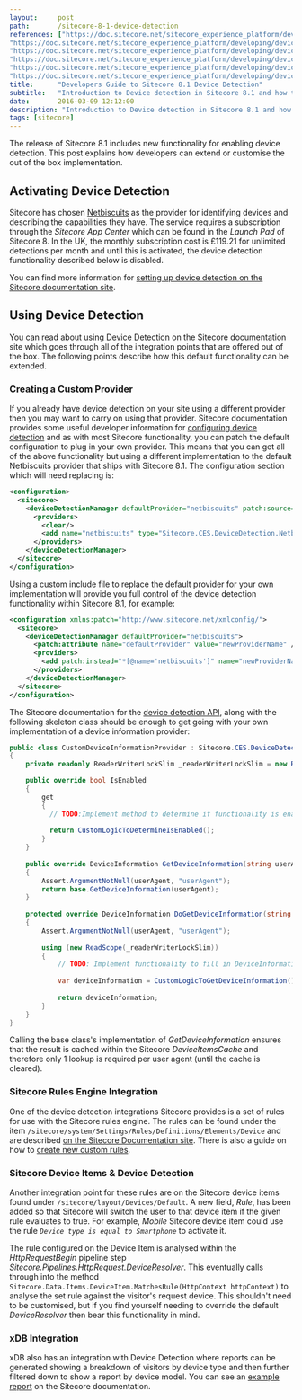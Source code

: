 ```yaml
---
layout:     post
path:       /sitecore-8-1-device-detection
references: ["https://doc.sitecore.net/sitecore_experience_platform/developing/device_detection/set_up_device_detection|Sitecore Documentation - Set up Device Detection",
"https://doc.sitecore.net/sitecore_experience_platform/developing/device_detection/rules_and_parameters_for_device_detection|Sitecore Documentation - Device Detection Rules",
"https://doc.sitecore.net/sitecore_experience_platform/developing/device_detection/configure_sitecore_device_detection|Sitecore Documentation - Configuring Device Detection",
"https://doc.sitecore.net/sitecore_experience_platform/developing/device_detection/create_custom_rules_for_sitecore_device_detection|Sitecore Documentation - Creating Custom Rules",
"https://doc.sitecore.net/sitecore_experience_platform/developing/device_detection/api_reference_for_the_device_detection_service|Sitecore Documentation - Device Detection API",
"https://doc.sitecore.net/sitecore_experience_platform/developing/device_detection/using_device_detection|Sitecore Documentation - Using Device Detection"]
title:      "Developers Guide to Sitecore 8.1 Device Detection"
subtitle:   "Introduction to Device detection in Sitecore 8.1 and how to extend it"
date:       2016-03-09 12:12:00
description: "Introduction to Device detection in Sitecore 8.1 and how to extend it"
tags: [sitecore]
---
```


The release of Sitecore 8.1 includes new functionality for enabling device 
detection. This post explains how developers can extend or customise the out 
of the box implementation.

## Activating Device Detection
Sitecore has chosen [Netbiscuits](http://www.netbiscuits.com/device-detection/)
as the provider for identifying devices and describing the capabilities they have. The 
service requires a subscription through the *Sitecore App Center* which can be 
found in the *Launch Pad* of Sitecore 8. In the UK, the monthly subscription 
cost is £119.21 for unlimited detections per month and until this is activated, the device 
detection functionality described below is disabled.

You can find more information for [setting up device detection on the Sitecore documentation site](https://doc.sitecore.net/sitecore_experience_platform/developing/device_detection/set_up_device_detection).

## Using Device Detection

You can read about [using Device Detection](https://doc.sitecore.net/sitecore_experience_platform/developing/device_detection/using_device_detection) on the Sitecore documentation site which goes through all of the integration points that are offered out of the box. The following points 
describe how this default functionality can be extended.

### Creating a Custom Provider

If you already have device detection on your site using a different provider then you may 
want to carry on using that provider. Sitecore documentation provides some useful developer information for 
[configuring device detection](https://doc.sitecore.net/sitecore_experience_platform/developing/device_detection/configure_sitecore_device_detection) and as with most Sitecore functionality, you can patch the default configuration to plug in your own provider. This means that you can get all of the above functionality but using a different implementation to the default Netbiscuits provider that ships with Sitecore 8.1. The configuration section which will need replacing is:

```xml
<configuration>
  <sitecore>
    <deviceDetectionManager defaultProvider="netbiscuits" patch:source="Sitecore.CES.DeviceDetection.config">
      <providers>
        <clear/>
        <add name="netbiscuits" type="Sitecore.CES.DeviceDetection.Netbiscuits.DeviceInformationProviderNetbiscuits, Sitecore.CES.DeviceDetection"/>
      </providers>
    </deviceDetectionManager>
  </sitecore>
</configuration>
```

Using a custom include file to replace the default provider for your own implementation will
provide you full control of the device detection functionality within Sitecore 8.1, for example:

```xml
<configuration xmlns:patch="http://www.sitecore.net/xmlconfig/">
  <sitecore>
    <deviceDetectionManager defaultProvider="netbiscuits">
      <patch:attribute name="defaultProvider" value="newProviderName" />
      <providers>
        <add patch:instead="*[@name='netbiscuits']" name="newProviderName" type="YourNameSpace.CustomDeviceInformationProvider, YourAssembly" />
      </providers>
    </deviceDetectionManager>
  </sitecore>
</configuration>
```

The Sitecore documentation for the [device detection API](https://doc.sitecore.net/sitecore_experience_platform/developing/device_detection/api_reference_for_the_device_detection_service), along with the following skeleton class should be enough to get going with your own implementation of a device information provider:

```csharp
public class CustomDeviceInformationProvider : Sitecore.CES.DeviceDetection.DeviceInformationProviderBase
{
    private readonly ReaderWriterLockSlim _readerWriterLockSlim = new ReaderWriterLockSlim();

    public override bool IsEnabled
    {
        get
        {
          // TODO:Implement method to determine if functionality is enabled
		
          return CustomLogicToDetermineIsEnabled();
        }
    }
	
    public override DeviceInformation GetDeviceInformation(string userAgent)
    {
        Assert.ArgumentNotNull(userAgent, "userAgent");
        return base.GetDeviceInformation(userAgent);
    }
    
    protected override DeviceInformation DoGetDeviceInformation(string userAgent)
    {
        Assert.ArgumentNotNull(userAgent, "userAgent");
        
        using (new ReadScope(_readerWriterLockSlim))
        {
            // TODO: Implement functionality to fill in DeviceInformation from  supplier
			
            var deviceInformation = CustomLogicToGetDeviceInformation();
            
            return deviceInformation;
        }
    }
}
```

Calling the base class's implementation of *GetDeviceInformation* ensures that
the result is cached within the Sitecore *DeviceItemsCache* and therefore only 
1 lookup is required per user agent (until the cache is cleared).

### Sitecore Rules Engine Integration

One of the device detection integrations Sitecore provides is a set of rules for use with the Sitecore rules engine. The rules can be found under the item `/sitecore/system/Settings/Rules/Definitions/Elements/Device` and are described [on the Sitecore Documentation site](https://doc.sitecore.net/sitecore_experience_platform/developing/device_detection/rules_and_parameters_for_device_detection). There is also a guide on how to [create new custom rules](https://doc.sitecore.net/sitecore_experience_platform/developing/device_detection/create_custom_rules_for_sitecore_device_detection).

### Sitecore Device Items & Device Detection

Another integration point for these rules are on the Sitecore device items found under
`/sitecore/layout/Devices/Default`. A new field, *Rule*, has been added so that Sitecore will switch the user to that device item if the given rule evaluates to true. For example, *Mobile* Sitecore device item could use the rule *`Device type is equal to Smartphone`* to activate it.

The rule configured on the Device Item is analysed within the *HttpRequestBegin*
pipeline step *Sitecore.Pipelines.HttpRequest.DeviceResolver*. This eventually calls
through into the method `Sitecore.Data.Items.DeviceItem.MatchesRule(HttpContext httpContext)` to analyse the set rule against the visitor's request device. This shouldn't need to be
customised, but if you find yourself needing to override the default *DeviceResolver*
then bear this functionality in mind.

### xDB Integration

xDB also has an integration with Device Detection where reports can be generated showing a
breakdown of visitors by device type and then further filtered down to show a report by 
device model. You can see an [example report](https://doc.sitecore.net/~/media/446AB72ED1504A38B133E8EBD43D41A1.ashx?la=en) on the Sitecore documentation.
